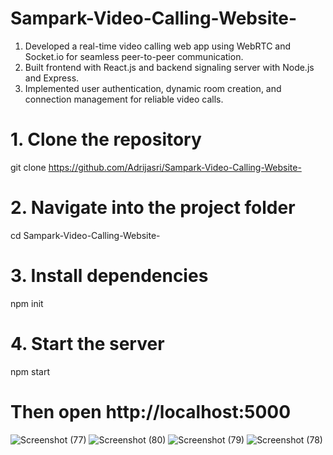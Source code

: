 # Sampark-Video-Calling-Website-
 1. Developed a real-time video calling web app using WebRTC and Socket.io for seamless
    peer-to-peer communication.
 2. Built frontend with React.js and backend signaling server with Node.js and Express.
 3. Implemented user authentication, dynamic room creation, and connection management for
    reliable video calls.



# 1. Clone the repository
git clone https://github.com/Adrijasri/Sampark-Video-Calling-Website-

# 2. Navigate into the project folder
cd Sampark-Video-Calling-Website-

# 3. Install dependencies
npm init

# 4. Start the server
npm start
 
 
# Then open http://localhost:5000 



![Screenshot (77)](https://github.com/user-attachments/assets/9d4501c4-9052-4cfa-863b-a5f730645b01)
![Screenshot (80)](https://github.com/user-attachments/assets/dfc55521-6cb2-4ab4-8952-8845f53e51e0)
![Screenshot (79)](https://github.com/user-attachments/assets/dc410458-d7a4-4d22-9a9f-0cce2058b476)
![Screenshot (78)](https://github.com/user-attachments/assets/236035ae-6966-4d33-a477-c1e390dd21af)
